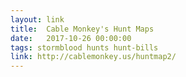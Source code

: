 ```yaml
---
layout: link
title:  Cable Monkey's Hunt Maps
date:   2017-10-26 00:00:00
tags: stormblood hunts hunt-bills
link: http://cablemonkey.us/huntmap2/
---
```

